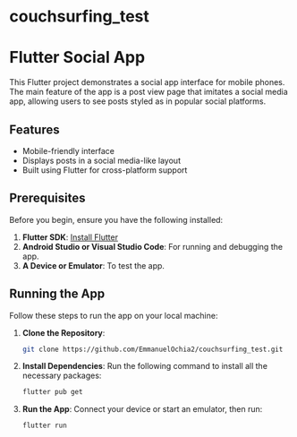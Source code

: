 # couchsurfing_test

# Flutter Social App

This Flutter project demonstrates a social app interface for mobile phones. The main feature of the app is a post view page that imitates a social media app, allowing users to see posts styled as in popular social platforms.

## Features

- Mobile-friendly interface
- Displays posts in a social media-like layout
- Built using Flutter for cross-platform support

## Prerequisites

Before you begin, ensure you have the following installed:

1. **Flutter SDK**: [Install Flutter](https://flutter.dev/docs/get-started/install)
2. **Android Studio or Visual Studio Code**: For running and debugging the app.
3. **A Device or Emulator**: To test the app.

## Running the App

Follow these steps to run the app on your local machine:

1. **Clone the Repository**:
   ```bash
   git clone https://github.com/EmmanuelOchia2/couchsurfing_test.git
   ```

2. **Install Dependencies**:
   Run the following command to install all the necessary packages:
   ```bash
   flutter pub get
   ```

3. **Run the App**:
   Connect your device or start an emulator, then run:
   ```bash
   flutter run
   ```
